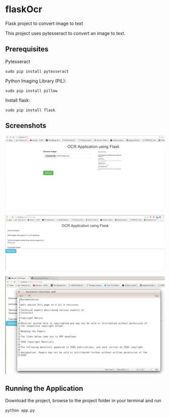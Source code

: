 # flaskOcr
Flask project to convert image to text

This project uses pytesseract to convert an image to text.

## Prerequisites

Pytesseract
```
sudo pip install pytesseract
```
Python Imaging Library (PIL):
```
sudo pip install pillow
```
Install flask:
```
sudo pip install flask
```

## Screenshots

![alt tag](https://github.com/nikssardana/flaskOcr/blob/master/ocr1.png)

![alt tag](https://github.com/nikssardana/flaskOcr/blob/master/ocr2.png)

![alt tag](https://github.com/nikssardana/flaskOcr/blob/master/ocr3.png)

## Running the Application
Download the project, browse to the project folder in your terminal and run
```
python app.py
```
